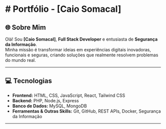 # # Portfólio - [Caio Somacal]

## 🌐 Sobre Mim
Olá! Sou **[Caio Somacal]**, **Full Stack Developer** e entusiasta de **Segurança da Informação**.  
Minha missão é transformar ideias em experiências digitais inovadoras, funcionais e seguras, criando soluções que realmente resolvem problemas do mundo real.

---

## 💻 Tecnologias
- **Frontend:** HTML, CSS, JavaScript, React, Tailwind CSS  
- **Backend:** PHP, Node.js, Express  
- **Banco de Dados:** MySQL, MongoDB  
- **Ferramentas & Outras Skills:** Git, GitHub, REST APIs, Docker, Segurança da Informação  

---